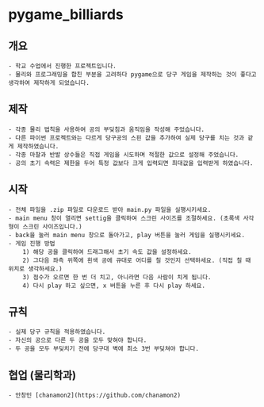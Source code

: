 # pygame_billiards
 
## 개요
    - 학교 수업에서 진행한 프로젝트입니다.
    - 물리와 프로그래밍을 합친 부분을 고려하다 pygame으로 당구 게임을 제작하는 것이 좋다고 생각하여 제작하게 되었습니다.

## 제작
    - 각종 물리 법칙을 사용하여 공의 부딪침과 움직임을 작성해 주었습니다. 
    - 다른 파이썬 프로젝트와는 다르게 당구공의 스핀 값을 추가하여 실제 당구를 치는 것과 같게 제작하였습니다.
    - 각종 마찰과 반발 상수들은 직접 게임을 시도하며 적절한 값으로 설정해 주었습니다.
    - 공의 초기 속력은 제한을 두어 특정 값보다 크게 입력되면 최대값을 입력받게 하였습니다.

## 시작
    - 전체 파일을 .zip 파일로 다운로드 받아 main.py 파일을 실행시키세요.
    - main menu 창이 열리면 settig을 클릭하여 스크린 사이즈를 조절하세요. (초록색 사각형이 스크린 사이즈입니다.)
    - back을 눌러 main menu 창으로 돌아가고, play 버튼을 눌러 게임을 실행시키세요.
    - 게임 진행 방법
        1) 해당 공을 클릭하여 드래그해서 초기 속도 값을 설정하세요.
        2) 그다음 좌측 위쪽에 흰색 공에 큐대로 어디를 칠 것인지 선택하세요. (직접 칠 때 위치로 생각하세요.)
        3) 점수가 오르면 한 번 더 치고, 아니라면 다음 사람이 치게 됩니다.
        4) 다시 play 하고 싶으면, x 버튼을 누른 후 다시 play 하세요.

## 규칙
    - 실제 당구 규칙을 적용하였습니다.
    - 자신의 공으로 다른 두 공을 모두 맞혀야 합니다.
    - 두 공을 모두 부딪치기 전에 당구대 벽에 최소 3번 부딪쳐야 합니다.

## 협업 (물리학과)
    - 안창민 [chanamon2](https://github.com/chanamon2)
